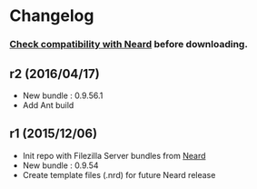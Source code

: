 # Changelog

### [Check compatibility with Neard](https://github.com/crazy-max/neard/wiki/binFilezilla#latest) before downloading.

## r2 (2016/04/17)

* New bundle : 0.9.56.1
* Add Ant build

## r1 (2015/12/06)

* Init repo with Filezilla Server bundles from [Neard](https://github.com/crazy-max/neard)
* New bundle : 0.9.54
* Create template files (.nrd) for future Neard release
